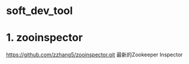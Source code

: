 # soft_dev_tool
# **1. zooinspector**

https://github.com/zzhang5/zooinspector.git  最新的Zookeeper Inspector

